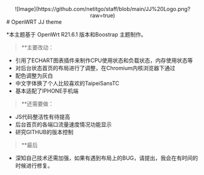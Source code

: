 <div align=center>![Image](https://github.com/netitgo/staff/blob/main/JJ%20Logo.png?raw=true)</div>
# OpenWRT JJ theme

*本主题基于 OpenWrt R21.6.1 版本和Boostrap 主题制作。

>**主要改动：
- 引用了ECHART图表插件来制作CPU使用状态和负载状态，内存使用状态等
- 对后台状态首页的布局进行了调整，在Chromium内核浏览器下通过
- 配色调整为灰白
- 中文字体换了个人比较喜欢的TaipeiSansTC
- 基本适配了IPHONE手机端

>**还需要做：
- JS代码整洁性有待提高
- 后台首页的各端口流量速度情况功能显示
- 研究GITHUB的版本控制

>**最后
- 深知自己技术还需加强，如果有遇到布局上的BUG，请提出，我会在有时间的时候进行修复。
